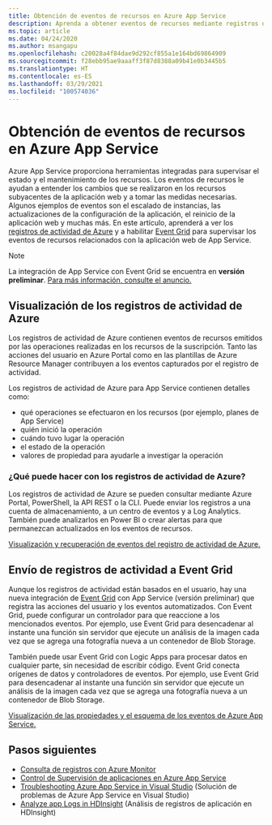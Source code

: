 ```yaml
---
title: Obtención de eventos de recursos en Azure App Service
description: Aprenda a obtener eventos de recursos mediante registros de actividad y Event Grid en la aplicación de App Service.
ms.topic: article
ms.date: 04/24/2020
ms.author: msangapu
ms.openlocfilehash: c20028a4f84dae9d292cf855a1e164bd69864909
ms.sourcegitcommit: f28ebb95ae9aaaff3f87d8388a09b41e0b3445b5
ms.translationtype: HT
ms.contentlocale: es-ES
ms.lasthandoff: 03/29/2021
ms.locfileid: "100574036"
---
```

# <a name="get-resource-events-in-azure-app-service"></a>Obtención de eventos de recursos en Azure App Service

Azure App Service proporciona herramientas integradas para supervisar el estado y el mantenimiento de los recursos. Los eventos de recursos le ayudan a entender los cambios que se realizaron en los recursos subyacentes de la aplicación web y a tomar las medidas necesarias. Algunos ejemplos de eventos son el escalado de instancias, las actualizaciones de la configuración de la aplicación, el reinicio de la aplicación web y muchas más. En este artículo, aprenderá a ver los [registros de actividad de Azure](../azure-monitor/essentials/activity-log.md#view-the-activity-log) y a habilitar [Event Grid](../event-grid/index.yml) para supervisar los eventos de recursos relacionados con la aplicación web de App Service.

> [!NOTE]
> La integración de App Service con Event Grid se encuentra en **versión preliminar**. [Para más información, consulte el anuncio.](https://aka.ms/app-service-event-grid-announcement)
>

## <a name="view-azure-activity-logs"></a>Visualización de los registros de actividad de Azure
Los registros de actividad de Azure contienen eventos de recursos emitidos por las operaciones realizadas en los recursos de la suscripción. Tanto las acciones del usuario en Azure Portal como en las plantillas de Azure Resource Manager contribuyen a los eventos capturados por el registro de actividad. 

Los registros de actividad de Azure para App Service contienen detalles como:
- qué operaciones se efectuaron en los recursos (por ejemplo, planes de App Service)
- quién inició la operación
- cuándo tuvo lugar la operación
- el estado de la operación
- valores de propiedad para ayudarle a investigar la operación

### <a name="what-can-you-do-with-azure-activity-logs"></a>¿Qué puede hacer con los registros de actividad de Azure?

Los registros de actividad de Azure se pueden consultar mediante Azure Portal, PowerShell, la API REST o la CLI. Puede enviar los registros a una cuenta de almacenamiento, a un centro de eventos y a Log Analytics. También puede analizarlos en Power BI o crear alertas para que permanezcan actualizados en los eventos de recursos.

[Visualización y recuperación de eventos del registro de actividad de Azure.](../azure-monitor/essentials/activity-log.md#view-the-activity-log)

## <a name="ship-activity-logs-to-event-grid"></a>Envío de registros de actividad a Event Grid

Aunque los registros de actividad están basados en el usuario, hay una nueva integración de [Event Grid](../event-grid/index.yml) con App Service (versión preliminar) que registra las acciones del usuario y los eventos automatizados. Con Event Grid, puede configurar un controlador para que reaccione a los mencionados eventos. Por ejemplo, use Event Grid para desencadenar al instante una función sin servidor que ejecute un análisis de la imagen cada vez que se agrega una fotografía nueva a un contenedor de Blob Storage.

También puede usar Event Grid con Logic Apps para procesar datos en cualquier parte, sin necesidad de escribir código. Event Grid conecta orígenes de datos y controladores de eventos. Por ejemplo, use Event Grid para desencadenar al instante una función sin servidor que ejecute un análisis de la imagen cada vez que se agrega una fotografía nueva a un contenedor de Blob Storage.

[Visualización de las propiedades y el esquema de los eventos de Azure App Service.](../event-grid/event-schema-app-service.md)

## <a name="next-steps"></a><a name="nextsteps"></a> Pasos siguientes
* [Consulta de registros con Azure Monitor](../azure-monitor/logs/log-query-overview.md)
* [Control de Supervisión de aplicaciones en Azure App Service](web-sites-monitor.md)
* [Troubleshooting Azure App Service in Visual Studio](troubleshoot-dotnet-visual-studio.md) (Solución de problemas de Azure App Service en Visual Studio)
* [Analyze app Logs in HDInsight](https://gallery.technet.microsoft.com/scriptcenter/Analyses-Windows-Azure-web-0b27d413) (Análisis de registros de aplicación en HDInsight)